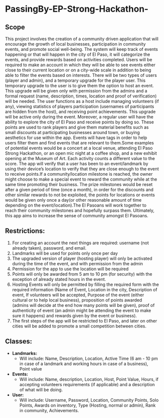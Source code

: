 # PassingBy-EP-Strong-Hackathon-
## Scope
This project involves the creation of a community driven application that will encourage the growth of local businesses, participation in community events, and promote social well-being. The system will keep track of events happening or that will happen in the city of El Paso, it will categorize the events, and provide rewards based on activities completed. Users will be required to make an account in which they will be able to see events either close to their current location or on a city-wide scale in addition to being able to filter the events based on interests. There will be two types of users (player and admin), and a temporary upgrade for the player user. This temporary upgrade to the user is to give them the option to host an event. This upgrade will be given only with permission from the admins and a formal request (name, description, times, location and proof of verification) will be needed. The user functions as a host include managing volunteers (if any), viewing statistics of players participation (usernames of participants are hidden from the host), and receiving point achievements. This upgrade will be active only during the event. Moreover, a regular user will have the ability to explore the city of El Paso and receive points by doing so. These points are used to rank players and give them material benefits such as small discounts at participating businesses around town, or buying aesthetics for use within the app. Events will have tags in order to help users filter them and find events that are relevant to them.Some examples of potential events would be a concert at a local venue, attending El Paso Strong Hackathon, or an open mic night at a coffee shop, and a new exhibit opening at the Museum of Art.  Each activity counts a different value to the score. The app will verify that a user has been to an event/landmark by using their device’s location to verify that they are close enough to the event to receive points.If a community/location milestone is reached, the owner might choose to make a special event to reward the community while at the same time promoting their business. The prize milestones would be reset after a given period of time (once a month), in order for the discounts and other similar rewards to not be exploited, the points for locations or events would be given only once a day(or other reasonable amount of time depending on the event/location).The El Pasoans will work together to reach their community milestones and hopefully surpass them. Ultimately, this app aims to increase the sense of community amongst El Pasoans.

## Restrictions:
1. For creating an account the next things are required: username (not already taken), password, and email.
2. Landmarks will be used for points only once per day
3. The upgraded version of player (hosting player) will only be activated during the time of the event, and with permission from the admin
4. Permission for the app to use the location will be required
5. Points will only be awarded from 5 am to 10 pm (for security) with the exception of already stated hours in the event.
6. Hosting Events will only be permitted by filling the required form with the required information (Name of Event, Location in the city, Description of event, If volunteers will be accepted, Purpose of the event (either cultural or to help local business), proposition of points awarded (admins will decide at the end how many points will be given), proof of authenticity of event (an admin might be attending the event to make sure it happens) and rewards given by the event or business).
7. The first steps of the app will be restricted to El Paso, and later on other cities will be added to promote a small competition between cities.

## Classes:
- **Landmarks:**
	- Will include: Name, Description, Location,  Active Time (6 am - 10 pm in case of a landmark and working hours in case of a business), Point value
- **Events:**
	- Will include: Name, description, Location, Host, Point Value, Hours, if accepting volunteers requirements (if applicable) and a description of what will be doing.
- **User:**
	- Will include: Username, Password, Location, Community Points, Solo Points, Awards on inventory, Type (Hosting, normal or admin), Rank in community, Achievements.
